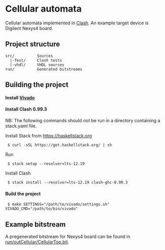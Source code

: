 # Cellular automata

Cellular automata implemented in [Clash](http://www.clash-lang.org).
An example target device is Digilent Nexys4 board.

## Project structure

    src/          Sources
      |-Test/     Clash tests
      |-vhdl/     VHDL sources
    run/          Generated bitstreams

## Building the project

#### Install [Vivado](https://www.xilinx.com/support/download.html)
#### Install Clash 0.99.3

NB: The following commands should *not* be run in a directory containing a stack.yaml file.

Install Stack from https://haskellstack.org

     $ curl -sSL https://get.haskellstack.org/ | sh

Run

     $ stack setup --resolver=lts-12.19

Install Clash

     $ stack install --resolver=lts-12.19 clash-ghc-0.99.3

#### Build the project

     $ make SETTINGS="/path/to/vivado/settings.sh" VIVADO_CMD="/path/to/bin/vivado"

## Example bitstream

A pregenerated bitstream for Nexys4 board can be found in [run/outCellular/CellularTop.bit](run/outCellular/CellularTop.bit).
